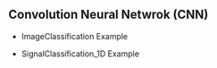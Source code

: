 ## Convolution Neural Netwrok (CNN)

* ImageClassification Example

* SignalClassification_1D Example


 
